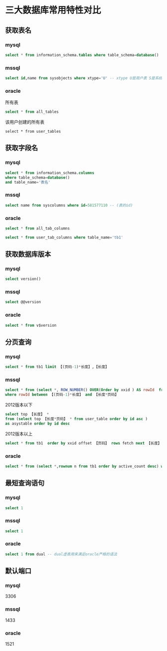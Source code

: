 # 三大数据库常用特性对比

## 获取表名

### mysql

```sql
select * from information_schema.tables where table_schema=database()
```

### mssql

```sql
select id,name from sysobjects where xtype='U' -- xtype U是用户表 S是系统表
```

### oracle

所有表
```sql
select * from all_tables
```
该用户创建的所有表
```
select * from user_tables
```

## 获取字段名
### mysql

```sql
select * from information_schema.columns 
where table_schema=database() 
and table_name='表名'
```
### mssql

```sql
select name from syscolumns where id=581577110 -- (表的id)
```
### oracle

```sql
select * from all_tab_columns

```

```sql
select * from user_tab_columns where table_name='tb1'
```

## 获取数据库版本

### mysql

```sql
select version()
```

### mssql

```sql
select @@version
```

### oracle
```sql
select * from v$version
```

## 分页查询
 
### mysql
```sql
select * from tb1 limit 【(页码-1)*长度】,【长度】
```

### mssql
```sql
select * from (select *, ROW_NUMBER() OVER(Order by xxid ) AS rowId  from tb1) as b
where rowId between 【(页码-1)*长度】 and 【长度*页码】
```

2012版本以下
```sql
select top 【长度】 * 
from (select top 【长度*页码】 * from user_table order by id asc ) 
as asystable order by id desc
```

2012版本以上
```sql
select * from tb1  order by xxid offset 【页码】 rows fetch next 【长度】 rows only
```

### oracle

```sql
select * from (select *,rownum n from tb1 order by active_count desc) where n > 10 and n<=20 
```

## 最短查询语句
### mysql
```sql
select 1
```
### mssql
```sql
select 1
```
### oracle
```sql
select 1 from dual -- dual虚表用来满足oracle严格的语法
```

## 默认端口
### mysql
3306
### mssql
1433
### oracle
1521